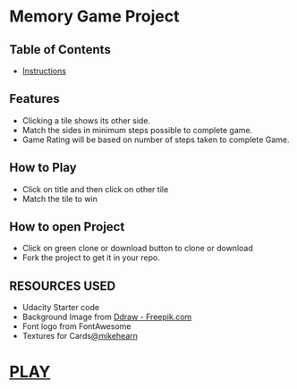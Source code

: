 # Memory Game Project

## Table of Contents

* [Instructions](#instructions)

## Features
* Clicking a tile shows its other side.
* Match the sides in minimum steps possible to complete game.
* Game Rating will be based on number of steps taken to complete Game.

## How to Play
* Click on title and then click on other tile
* Match the tile to win
## How to open Project
* Click on green clone or download button to clone or download
* Fork the project to get it in your repo.
## RESOURCES USED
* Udacity Starter code
* Background Image from [ Ddraw - Freepik.com](https://www.freepik.com/free-photos-vectors/background)
* Font logo from FontAwesome
* Textures for Cards[@mikehearn](https://www.transparenttextures.com/)

# [PLAY](https://charul090.github.io/MemoryGame/)
